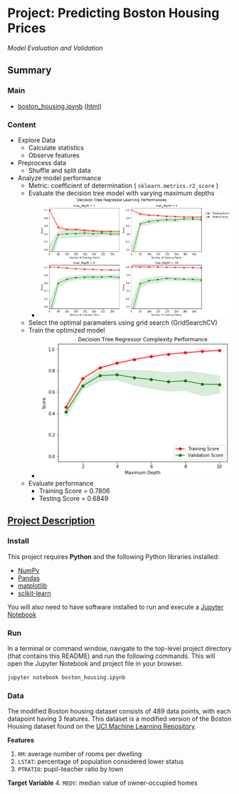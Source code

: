 
# Project: Predicting Boston Housing Prices
*Model Evaluation and Validation*

## Summary
### Main
- [boston_housing.ipynb](boston_housing.ipynb) ([html](others/boston_housing.html))

### Content
- Explore Data
  -  Calculate statistics
  -  Observe features
- Preprocess data
  - Shuffle and split data
- Analyze model performance
  - Metric:  coefficient of determination ( `sklearn.metrics.r2_score` )
  - Evaluate the decision tree model with varying maximum depths
    - ![1-Evaluate-models.png](others/images/1-Evaluate-models.png)
  - Select the optimal paramaters using  grid search (GridSearchCV)
  - Train the optimized model
    - ![2-Learning-curve.png](others/images/2-Learning-curve.png)
  - Evaluate performance
    - Training Score =  0.7806
    - Testing Score = 0.6849

## [Project Description](others/project_description.md)
### Install
This project requires **Python** and the following Python libraries installed:

- [NumPy](http://www.numpy.org/)
- [Pandas](http://pandas.pydata.org/)
- [matplotlib](http://matplotlib.org/)
- [scikit-learn](http://scikit-learn.org/stable/)

You will also need to have software installed to run and execute a [Jupyter Notebook](http://ipython.org/notebook.html)

### Run
In a terminal or command window, navigate to the top-level project directory (that contains this README) and run the following commands. This will open the Jupyter Notebook and project file in your browser.
```bash
jupyter notebook boston_housing.ipynb
```

### Data
The modified Boston housing dataset consists of 489 data points, with each datapoint having 3 features. This dataset is a modified version of the Boston Housing dataset found on the [UCI Machine Learning Repository](https://archive.ics.uci.edu/ml/datasets/Housing).

**Features**
1.  `RM`: average number of rooms per dwelling
2. `LSTAT`: percentage of population considered lower status
3. `PTRATIO`: pupil-teacher ratio by town

**Target Variable**
4. `MEDV`: median value of owner-occupied homes

